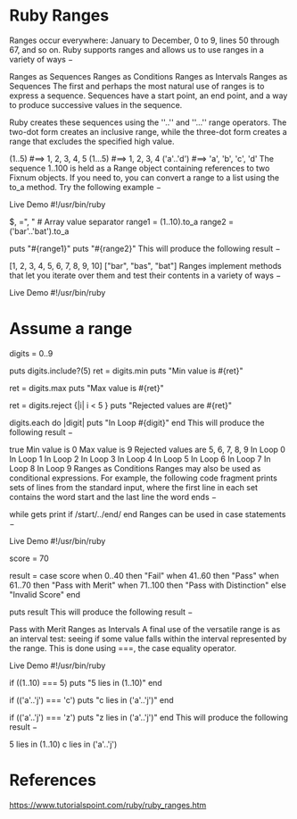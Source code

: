# Ruby Ranges

Ranges occur everywhere: January to December, 0 to 9, lines 50 through 67, and so on. Ruby supports ranges and allows us to use ranges in a variety of ways −

Ranges as Sequences
Ranges as Conditions
Ranges as Intervals
Ranges as Sequences
The first and perhaps the most natural use of ranges is to express a sequence. Sequences have a start point, an end point, and a way to produce successive values in the sequence.

Ruby creates these sequences using the ''..'' and ''...'' range operators. The two-dot form creates an inclusive range, while the three-dot form creates a range that excludes the specified high value.

(1..5)        #==> 1, 2, 3, 4, 5
(1...5)       #==> 1, 2, 3, 4
('a'..'d')    #==> 'a', 'b', 'c', 'd'
The sequence 1..100 is held as a Range object containing references to two Fixnum objects. If you need to, you can convert a range to a list using the to_a method. Try the following example −

Live Demo
#!/usr/bin/ruby

$, =", "   # Array value separator
range1 = (1..10).to_a
range2 = ('bar'..'bat').to_a

puts "#{range1}"
puts "#{range2}"
This will produce the following result −

[1, 2, 3, 4, 5, 6, 7, 8, 9, 10]
["bar", "bas", "bat"]
Ranges implement methods that let you iterate over them and test their contents in a variety of ways −

Live Demo
#!/usr/bin/ruby

# Assume a range
digits = 0..9

puts digits.include?(5)
ret = digits.min
puts "Min value is #{ret}"

ret = digits.max
puts "Max value is #{ret}"

ret = digits.reject {|i| i < 5 }
puts "Rejected values are #{ret}"

digits.each do |digit|
   puts "In Loop #{digit}"
end
This will produce the following result −

true
Min value is 0
Max value is 9
Rejected values are 5, 6, 7, 8, 9
In Loop 0
In Loop 1
In Loop 2
In Loop 3
In Loop 4
In Loop 5
In Loop 6
In Loop 7
In Loop 8
In Loop 9
Ranges as Conditions
Ranges may also be used as conditional expressions. For example, the following code fragment prints sets of lines from the standard input, where the first line in each set contains the word start and the last line the word ends −

while gets
   print if /start/../end/
end
Ranges can be used in case statements −

Live Demo
#!/usr/bin/ruby

score = 70

result = case score
   when 0..40 then "Fail"
   when 41..60 then "Pass"
   when 61..70 then "Pass with Merit"
   when 71..100 then "Pass with Distinction"
   else "Invalid Score"
end

puts result
This will produce the following result −

Pass with Merit
Ranges as Intervals
A final use of the versatile range is as an interval test: seeing if some value falls within the interval represented by the range. This is done using ===, the case equality operator.

Live Demo
#!/usr/bin/ruby

if ((1..10) === 5)
   puts "5 lies in (1..10)"
end

if (('a'..'j') === 'c')
   puts "c lies in ('a'..'j')"
end

if (('a'..'j') === 'z')
   puts "z lies in ('a'..'j')"
end
This will produce the following result −

5 lies in (1..10)
c lies in ('a'..'j')

# References
https://www.tutorialspoint.com/ruby/ruby_ranges.htm
